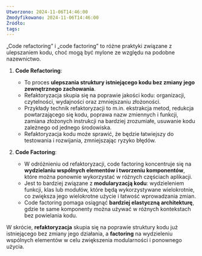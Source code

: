 ```yaml
---
Utworzono: 2024-11-06T14:46:00
Zmodyfikowano: 2024-11-06T14:46:00
Źródło: 
tags:
---
```


„Code refactoring” i „code factoring” to różne praktyki związane z ulepszaniem kodu, choć mogą być mylone ze względu na podobne nazewnictwo.

1. **Code Refactoring**:
   - To proces **ulepszania struktury istniejącego kodu bez zmiany jego zewnętrznego zachowania**.
   - Refaktoryzacja skupia się na poprawie jakości kodu: organizacji, czytelności, wydajności oraz zmniejszaniu złożoności.
   - Przykłady technik refaktoryzacji to m.in. ekstrakcja metod, redukcja powtarzającego się kodu, poprawa nazw zmiennych i funkcji, zamiana złożonych instrukcji na bardziej zrozumiałe, usuwanie kodu zależnego od jednego środowiska.
   - Refaktoryzacja kodu może sprawić, że będzie łatwiejszy do testowania i rozwijania, zmniejszając ryzyko błędów.

2. **Code Factoring**:
   - W odróżnieniu od refaktoryzacji, code factoring koncentruje się na **wydzielaniu wspólnych elementów i tworzeniu komponentów**, które można ponownie wykorzystać w różnych częściach aplikacji.
   - Jest to bardziej związane z **modularyzacją kodu**: wydzieleniem funkcji, klas lub modułów, które będą wykorzystywane wielokrotnie, co zwiększa jego wielokrotne użycie i łatwość wprowadzania zmian.
   - Code factoring pomaga osiągnąć **bardziej elastyczną architekturę**, gdzie te same komponenty można używać w różnych kontekstach bez powielania kodu.

W skrócie, **refaktoryzacja** skupia się na poprawie struktury kodu już istniejącego bez zmiany jego działania, a **factoring** na wydzieleniu wspólnych elementów w celu zwiększenia modularności i ponownego użycia.